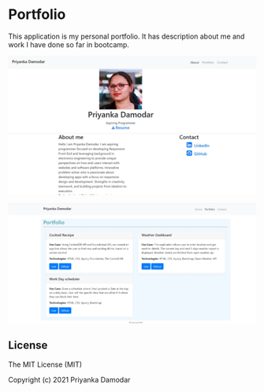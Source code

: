 # Portfolio
This application is my personal portfolio. It has description about me 
and work I have done so far in  bootcamp.

![Alt text](./assets/aboutme.jpg)

![Alt text](./assets/portfolio.jpg)

## License

The MIT License (MIT)

Copyright (c) 2021 Priyanka Damodar
